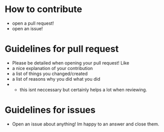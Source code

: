 # How to contribute
- open a pull request!
- open an issue!

# Guidelines for pull request
- Please be detailed when opening your pull request! Like
- a nice explanation of your contribution
- a list of things you changed/created
- a list of reasons why you did what you did
-  - this isnt neccessary but certainly helps a lot when reviewing.

# Guidelines for issues
- Open an issue about anything! Im happy to an answer and close them.
